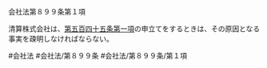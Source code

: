会社法第８９９条第１項

清算株式会社は、[第五百四十五条第一項](会社法＿＿＿＿第５４５条第１項)の申立てをするときは、その原因となる事実を疎明しなければならない。

#会社法
#会社法/第８９９条
#会社法/第８９９条/第１項
